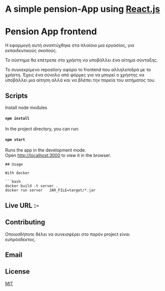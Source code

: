 # A simple pension-App using [React.js](https://reactjs.org)

# Pension App frontend

Η εφαρμογή αυτή αναπτύχθηκε στα πλαίσια μια εργασίας, για εκπαιδευτικούς σκοπούς.

Το σύστημα θα επέτρεπε στο χρήστη να υποβάλλει ένα αίτημα σύνταξης.

Το συγκεκρίμενο  repository αφόρα το frontend που αλληλεπιδρά με το χρήστη. 
Έχεις ένα σύνολο από φόρμες για να μπορεί ο χρήστης να υποβάλλει μια αίτηση αλλά και να βλέπει την πορεία του αιτήματος του.

## Scripts

Install node modules

#### `npm install`

In the project directory, you can run:

#### `npm start`

Runs the app in the development mode.<br>
Open [http://localhost:3000](http://localhost:3000) to view it in the browser.


```
## Usage

With docker 

```bash
docker build -t server .
docker run server   JAR_FILE=target/*.jar
```


## Live URL :-


## Contributing

Οποιοσδήποτε θέλει να συνεισφέρει στο παρόν project είναι ευπρόσδεκτος.

## Email



## License
[MIT](https://choosealicense.com/licenses/mit/)
